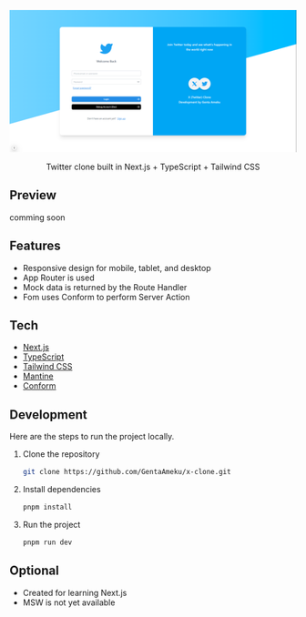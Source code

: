 ![](/.github/assets/presentation.png)

<p align="center">
  Twitter clone built in Next.js + TypeScript + Tailwind CSS
</p>

## Preview

comming soon

## Features

- Responsive design for mobile, tablet, and desktop
- App Router is used
- Mock data is returned by the Route Handler
- Fom uses Conform to perform Server Action

## Tech

- [Next.js](https://nextjs.org)
- [TypeScript](https://www.typescriptlang.org)
- [Tailwind CSS](https://tailwindcss.com)
- [Mantine](https://mantine.dev/)
- [Conform](https://conform.guide/)

## Development

Here are the steps to run the project locally.

1. Clone the repository

   ```bash
   git clone https://github.com/GentaAmeku/x-clone.git
   ```

1. Install dependencies

   ```bash
   pnpm install
   ```

1. Run the project

    ```bash
    pnpm run dev
    ```

## Optional
- Created for learning Next.js
- MSW is not yet available